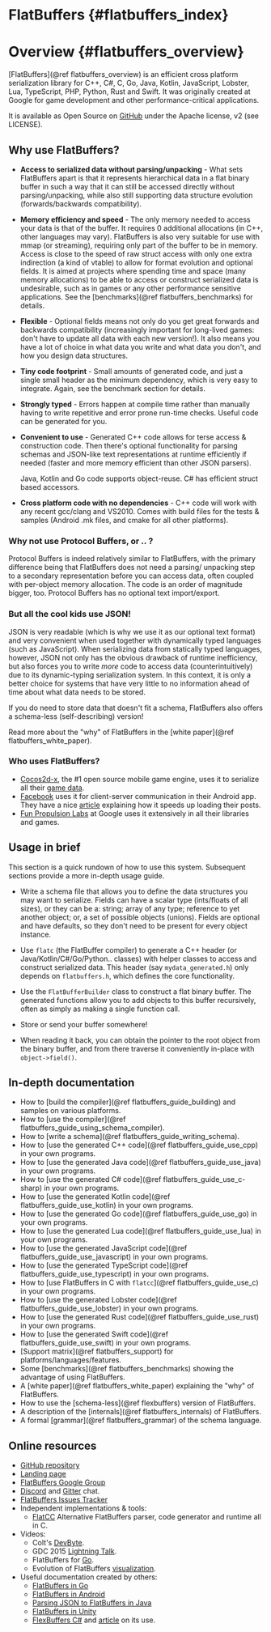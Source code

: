 ﻿FlatBuffers    {#flatbuffers_index}
===========

# Overview {#flatbuffers_overview}

[FlatBuffers](@ref flatbuffers_overview) is an efficient cross platform
serialization library for C++, C#, C, Go, Java, Kotlin, JavaScript, Lobster, Lua, TypeScript, PHP, Python, Rust and Swift.
It was originally created at Google for game development and other
performance-critical applications.

It is available as Open Source on [GitHub](http://github.com/google/flatbuffers)
under the Apache license, v2 (see LICENSE).

## Why use FlatBuffers?

-   **Access to serialized data without parsing/unpacking** - What sets
    FlatBuffers apart is that it represents hierarchical data in a flat
    binary buffer in such a way that it can still be accessed directly
    without parsing/unpacking, while also still supporting data
    structure evolution (forwards/backwards compatibility).

-   **Memory efficiency and speed** - The only memory needed to access
    your data is that of the buffer. It requires 0 additional allocations
    (in C++, other languages may vary). FlatBuffers is also very
    suitable for use with mmap (or streaming), requiring only part of the
    buffer to be in memory. Access is close to the speed of raw
    struct access with only one extra indirection (a kind of vtable) to
    allow for format evolution and optional fields. It is aimed at
    projects where spending time and space (many memory allocations) to
    be able to access or construct serialized data is undesirable, such
    as in games or any other performance sensitive applications. See the
    [benchmarks](@ref flatbuffers_benchmarks) for details.

-   **Flexible** - Optional fields means not only do you get great
    forwards and backwards compatibility (increasingly important for
    long-lived games: don't have to update all data with each new
    version!). It also means you have a lot of choice in what data you
    write and what data you don't, and how you design data structures.

-   **Tiny code footprint** - Small amounts of generated code, and just
    a single small header as the minimum dependency, which is very easy
    to integrate. Again, see the benchmark section for details.

-   **Strongly typed** - Errors happen at compile time rather than
    manually having to write repetitive and error prone run-time checks.
    Useful code can be generated for you.

-   **Convenient to use** - Generated C++ code allows for terse access
    & construction code. Then there's optional functionality for parsing
    schemas and JSON-like text representations at runtime efficiently if
    needed (faster and more memory efficient than other JSON
    parsers).

    Java, Kotlin and Go code supports object-reuse. C# has efficient struct based
    accessors.

-   **Cross platform code with no dependencies** - C++ code will work
    with any recent gcc/clang and VS2010. Comes with build files for the tests &
    samples (Android .mk files, and cmake for all other platforms).

### Why not use Protocol Buffers, or .. ?

Protocol Buffers is indeed relatively similar to FlatBuffers,
with the primary difference being that FlatBuffers does not need a parsing/
unpacking step to a secondary representation before you can
access data, often coupled with per-object memory allocation. The code
is an order of magnitude bigger, too. Protocol Buffers has no optional
text import/export.

### But all the cool kids use JSON!

JSON is very readable (which is why we use it as our optional text
format) and very convenient when used together with dynamically typed
languages (such as JavaScript). When serializing data from statically
typed languages, however, JSON not only has the obvious drawback of runtime
inefficiency, but also forces you to write *more* code to access data
(counterintuitively) due to its dynamic-typing serialization system.
In this context, it is only a better choice for systems that have very
little to no information ahead of time about what data needs to be stored.

If you do need to store data that doesn't fit a schema, FlatBuffers also
offers a schema-less (self-describing) version!

Read more about the "why" of FlatBuffers in the
[white paper](@ref flatbuffers_white_paper).

### Who uses FlatBuffers?
-   [Cocos2d-x](http://www.cocos2d-x.org/), the #1 open source mobile game
    engine, uses it to serialize all their
    [game data](http://www.cocos2d-x.org/reference/native-cpp/V3.5/d7/d2d/namespaceflatbuffers.html).
-   [Facebook](http://facebook.com/) uses it for client-server communication in
    their Android app. They have a nice
    [article](https://code.facebook.com/posts/872547912839369/improving-facebook-s-performance-on-android-with-flatbuffers/)
    explaining how it speeds up loading their posts.
-   [Fun Propulsion Labs](https://developers.google.com/games/#Tools)
    at Google uses it extensively in all their libraries and games.

## Usage in brief

This section is a quick rundown of how to use this system. Subsequent
sections provide a more in-depth usage guide.

-   Write a schema file that allows you to define the data structures
    you may want to serialize. Fields can have a scalar type
    (ints/floats of all sizes), or they can be a: string; array of any type;
    reference to yet another object; or, a set of possible objects (unions).
    Fields are optional and have defaults, so they don't need to be
    present for every object instance.

-   Use `flatc` (the FlatBuffer compiler) to generate a C++ header (or
    Java/Kotlin/C#/Go/Python.. classes) with helper classes to access and construct
    serialized data. This header (say `mydata_generated.h`) only depends on
    `flatbuffers.h`, which defines the core functionality.

-   Use the `FlatBufferBuilder` class to construct a flat binary buffer.
    The generated functions allow you to add objects to this
    buffer recursively, often as simply as making a single function call.

-   Store or send your buffer somewhere!

-   When reading it back, you can obtain the pointer to the root object
    from the binary buffer, and from there traverse it conveniently
    in-place with `object->field()`.

## In-depth documentation

-   How to [build the compiler](@ref flatbuffers_guide_building) and samples on
    various platforms.
-   How to [use the compiler](@ref flatbuffers_guide_using_schema_compiler).
-   How to [write a schema](@ref flatbuffers_guide_writing_schema).
-   How to [use the generated C++ code](@ref flatbuffers_guide_use_cpp) in your
    own programs.
-   How to [use the generated Java code](@ref flatbuffers_guide_use_java)
    in your own programs.
-   How to [use the generated C# code](@ref flatbuffers_guide_use_c-sharp)
    in your own programs.
-   How to [use the generated Kotlin code](@ref flatbuffers_guide_use_kotlin)
        in your own programs.
-   How to [use the generated Go code](@ref flatbuffers_guide_use_go) in your
    own programs.
-   How to [use the generated Lua code](@ref flatbuffers_guide_use_lua) in your
    own programs.
-   How to [use the generated JavaScript code](@ref flatbuffers_guide_use_javascript) in your
    own programs.
-   How to [use the generated TypeScript code](@ref flatbuffers_guide_use_typescript) in your
    own programs.
-   How to [use FlatBuffers in C with `flatcc`](@ref flatbuffers_guide_use_c) in your
    own programs.
-   How to [use the generated Lobster code](@ref flatbuffers_guide_use_lobster) in your
    own programs.
-   How to [use the generated Rust code](@ref flatbuffers_guide_use_rust) in your
    own programs.
-   How to [use the generated Swift code](@ref flatbuffers_guide_use_swift) in your
    own programs.
-   [Support matrix](@ref flatbuffers_support) for platforms/languages/features.
-   Some [benchmarks](@ref flatbuffers_benchmarks) showing the advantage of
    using FlatBuffers.
-   A [white paper](@ref flatbuffers_white_paper) explaining the "why" of
    FlatBuffers.
-   How to use the [schema-less](@ref flexbuffers) version of
    FlatBuffers.
-   A description of the [internals](@ref flatbuffers_internals) of FlatBuffers.
-   A formal [grammar](@ref flatbuffers_grammar) of the schema language.

## Online resources

-   [GitHub repository](http://github.com/google/flatbuffers)
-   [Landing page](http://google.github.io/flatbuffers)
-   [FlatBuffers Google Group](https://groups.google.com/forum/#!forum/flatbuffers)
-   [Discord](https://discord.gg/6qgKs3R) and [Gitter](https://gitter.im/lobster_programming_language/community) chat.
-   [FlatBuffers Issues Tracker](http://github.com/google/flatbuffers/issues)
-   Independent implementations & tools:
    - [FlatCC](https://github.com/dvidelabs/flatcc) Alternative FlatBuffers
      parser, code generator and runtime all in C.
-   Videos:
    - Colt's [DevByte](https://www.youtube.com/watch?v=iQTxMkSJ1dQ).
    - GDC 2015 [Lightning Talk](https://www.youtube.com/watch?v=olmL1fUnQAQ).
    - FlatBuffers for [Go](https://www.youtube.com/watch?v=-BPVId_lA5w).
    - Evolution of FlatBuffers
      [visualization](https://www.youtube.com/watch?v=a0QE0xS8rKM).
-   Useful documentation created by others:
    - [FlatBuffers in Go](https://rwinslow.com/tags/flatbuffers/)
    - [FlatBuffers in Android](http://frogermcs.github.io/flatbuffers-in-android-introdution/)
    - [Parsing JSON to FlatBuffers in Java](http://frogermcs.github.io/json-parsing-with-flatbuffers-in-android/)
    - [FlatBuffers in Unity](http://exiin.com/blog/flatbuffers-for-unity-sample-code/)
    - [FlexBuffers C#](https://github.com/mzaks/FlexBuffers-CSharp) and
      [article](https://medium.com/@icex33/flexbuffers-for-unity3d-4d1ab5c53fbe?)
      on its use.
